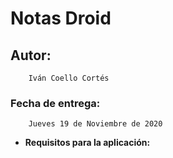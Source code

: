 # Notas Droid

## Autor:
        Iván Coello Cortés

### Fecha de entrega:
        Jueves 19 de Noviembre de 2020
    
- **Requisitos para la aplicación:**
    
